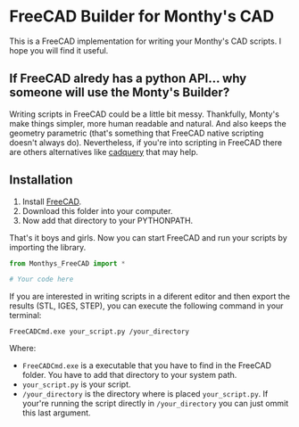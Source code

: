 # FreeCAD Builder for Monthy's CAD

This is a FreeCAD implementation for writing your Monthy's
CAD scripts. I hope you will find it useful.

## If FreeCAD alredy has a python API... why someone will use the Monty's Builder?

Writing scripts in FreeCAD could be a little bit messy. Thankfully, Monty's make
things simpler, more human readable and natural. And also keeps the
geometry parametric (that's something that FreeCAD native scripting doesn't always do).
Nevertheless, if you're into scripting in FreeCAD there are others alternatives like
[cadquery](https://github.com/dcowden/cadquery) that may help.

## Installation

1. Install [FreeCAD](https://www.freecadweb.org/downloads.php).
2. Download this folder into your computer.
3. Now add that directory to your PYTHONPATH.

That's it boys and girls. Now you can start FreeCAD and run your scripts by
importing the library.

```python
from Monthys_FreeCAD import *

# Your code here
```

If you are interested in writing scripts in a diferent editor and then export the results
(STL, IGES, STEP), you can execute the following command in your terminal:

```
FreeCADCmd.exe your_script.py /your_directory
```

Where:
 + `FreeCADCmd.exe` is a executable that you have to find in the FreeCAD folder. You have to add that directory to your system path.
 + `your_script.py` is your script.
 + `/your_directory` is the directory where is placed `your_script.py`. If your're running the script directly in `/your_directory` you can just ommit this last argument.
